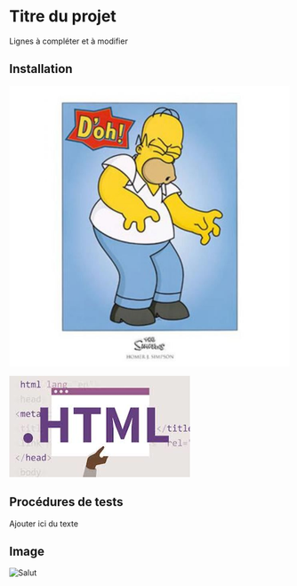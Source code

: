 # Titre du projet

Lignes à compléter et à modifier


## Installation

 ![](homer.jpg) 

![](WEBHTML.png)


## Procédures de tests

Ajouter ici du texte

## Image

![Salut](https://i.imgur.com/0x8jGTN.jpg)

